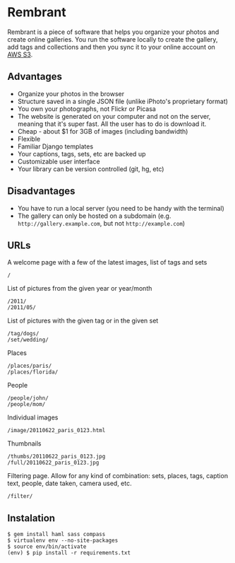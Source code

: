 Rembrant
========

Rembrant is a piece of software that helps you organize your photos and create
online galleries. You run the software locally to create the gallery, add tags
and collections and then you sync it to your online account on [AWS S3][s3].

Advantages
----------

* Organize your photos in the browser
* Structure saved in a single JSON file (unlike iPhoto's proprietary format)
* You own your photographs, not Flickr or Picasa
* The website is generated on your computer and not on the server, meaning that
  it's super fast. All the user has to do is download it.
* Cheap - about $1 for 3GB of images (including bandwidth)
* Flexible
* Familiar Django templates
* Your captions, tags, sets, etc are backed up
* Customizable user interface
* Your library can be version controlled (git, hg, etc)

Disadvantages
-------------

* You have to run a local server (you need to be handy with the terminal)
* The gallery can only be hosted on a subdomain (e.g.
  `http://gallery.example.com`, but not `http://example.com`)

URLs
----

A welcome page with a few of the latest images, list of tags and sets

    /

List of pictures from the given year or year/month

    /2011/
    /2011/05/

List of pictures with the given tag or in the given set

    /tag/dogs/
    /set/wedding/

Places

    /places/paris/
    /places/florida/

People

    /people/john/
    /people/mom/

Individual images

    /image/20110622_paris_0123.html

Thumbnails

    /thumbs/20110622_paris_0123.jpg
    /full/20110622_paris_0123.jpg



Filtering page. Allow for any kind of combination: sets, places, tags, caption
text, people, date taken, camera used, etc.

    /filter/


Instalation
-----------

    $ gem install haml sass compass
    $ virtualenv env --no-site-packages
    $ source env/bin/activate
    (env) $ pip install -r requirements.txt

[s3]: http://aws.amazon.com/s3/
